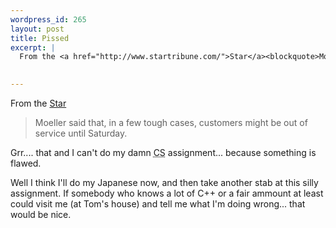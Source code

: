```yaml
--- 
wordpress_id: 265
layout: post
title: Pissed
excerpt: |
  From the <a href="http://www.startribune.com/">Star</a><blockquote>Moeller said that, in a few tough cases, customers might be out of service until Saturday.</blockquote>Grr.... that and I can't do my damn CS assignment... because something is flawed.<p>Well I think I'll do my Japanese now, and then take another stab at this silly assignment.  If somebody who knows a lot of C++ or a fair ammount at least could visit me (at Tom's house) and tell me what I'm doing wrong... that would be nice.
  

---
```

From the <a href="http://www.startribune.com/">Star</a>
<blockquote>Moeller said that, in a few tough cases, customers might be out of service until Saturday.</blockquote>
Grr.... that and I can't do my damn <acronym title="Computer Science">CS</acronym> assignment... because something is flawed.

Well I think I'll do my Japanese now, and then take another stab at this silly assignment.  If somebody who knows a lot of C++ or a fair ammount at least could visit me (at Tom's house) and tell me what I'm doing wrong... that would be nice.
